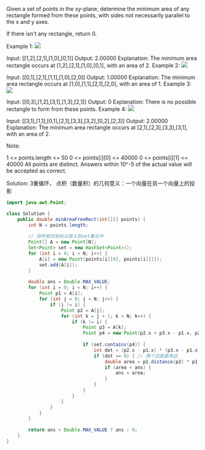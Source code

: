 Given a set of points in the xy-plane, determine the minimum area of any rectangle formed from these points, with sides not necessarily parallel to the x and y axes.

If there isn't any rectangle, return 0.

 

Example 1:
![](https://assets.leetcode.com/uploads/2018/12/21/1a.png)

Input: [[1,2],[2,1],[1,0],[0,1]]
Output: 2.00000
Explanation: The minimum area rectangle occurs at [1,2],[2,1],[1,0],[0,1], with an area of 2.
Example 2:
![](https://assets.leetcode.com/uploads/2018/12/22/2.png)

Input: [[0,1],[2,1],[1,1],[1,0],[2,0]]
Output: 1.00000
Explanation: The minimum area rectangle occurs at [1,0],[1,1],[2,1],[2,0], with an area of 1.
Example 3:
![](https://assets.leetcode.com/uploads/2018/12/22/3.png)

Input: [[0,3],[1,2],[3,1],[1,3],[2,1]]
Output: 0
Explanation: There is no possible rectangle to form from these points.
Example 4:
![](https://assets.leetcode.com/uploads/2018/12/21/4c.png)

Input: [[3,1],[1,1],[0,1],[2,1],[3,3],[3,2],[0,2],[2,3]]
Output: 2.00000
Explanation: The minimum area rectangle occurs at [2,1],[2,3],[3,3],[3,1], with an area of 2.
 

Note:

1 <= points.length <= 50
0 <= points[i][0] <= 40000
0 <= points[i][1] <= 40000
All points are distinct.
Answers within 10^-5 of the actual value will be accepted as correct.


Solution:
3重循环，
点积（数量积）的几何意义：一个向量在另一个向量上的投影


```java 
import java.awt.Point;

class Solution {
    public double minAreaFreeRect(int[][] points) {
        int N = points.length;
        
        // 将所有的坐标点放入到set集合中
        Point[] A = new Point[N];
        Set<Point> set = new HashSet<Point>();
        for (int i = 0; i < N; i++) {
            A[i] = new Point(points[i][0], points[i][1]);
            set.add(A[i]);
        }
        
        double ans = Double.MAX_VALUE;
        for (int i = 0; i < N; i++) {
            Point p1 = A[i];
            for (int j = 0; j < N; j++) {
                if (j != i) {
                    Point p2 = A[j];
                    for (int k = j + 1; k < N; k++) {
                        if (k != i) {
                            Point p3 = A[k];
                            Point p4 = new Point(p2.x + p3.x - p1.x, p2.y + p3.y - p1.y);
                            
                            if (set.contains(p4)) {
                                int dot = (p2.x - p1.x) * (p3.x - p1.x) + (p2.y - p1.y) * (p3.y - p1.y);
                                if (dot == 0) { // 两个边是直角边
                                    double area = p1.distance(p2) * p1.distance(p3);
                                    if (area < ans) {
                                        ans = area;
                                    }
                                }
                            }
                        }
                    }
                }
            }
        }
        
        return ans < Double.MAX_VALUE ? ans : 0;
    }
}
```
